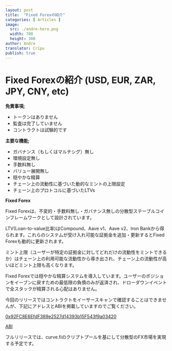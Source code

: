 ```yaml
---
layout: post
title:  "Fixed Forexの紹介"
categories: [ Articles ]
image:
  src: ./andre-hero.png
  width: 700
  height: 300
author: Andre
translator: Cripu
publish: true
---
```


# Fixed Forexの紹介 (USD, EUR, ZAR, JPY, CNY, etc)

**免責事項;**

- トークンはありません
- 監査は完了していません
- コントラクトは試験的です

**主要な機能;**

- ガバナンス（もしくはマルチシグ）無し
- 環境設定無し
- 手数料無し
- バリュー展開無し
- 穏やかな精算
- チェーン上の流動性に基づいた動的なミントの上限設定
- チェーン上のプロトコルに基づいたLTVs

**Fixed Forex**

Fixed Forexは、不変的・手数料無し・ガバナンス無しの分散型ステーブルコインフレームワークとして設計されています。

LTV(Loan-to-value比率)はCompound、Aave v1、Aave v2、Iron Bankから得られます。これらのシステムが受け入れ可能な証拠金を追加・更新するとFixed Forexも動的に更新されます。

ミント上限（ユーザーが特定の証拠金に対してどれだけの流動性をミントできるか）はチェーン上の利用可能な流動性から導き出され、チェーン上の流動性が高いほどミント上限も高くなります。

Fixed Forexでは穏やかな精算システムを導入しています。ユーザーのポジションをイーブンに戻すための最低限の負債のみが返済され、ドローダウンイベントで全スタックが精算される心配はありません。

今回のリリースではコントラクトをイーサースキャンで確認することはできませんが、下記にアドレスとABIを掲載していますのでご覧ください。

[0x92FC8E6EfdF389e2527d14393b15F543f9a03420](https://etherscan.io/address/0x92fc8e6efdf389e2527d14393b15f543f9a03420)

[ABI](https://gist.github.com/andrecronje/4ce11e8603a7f61af4619a86647db1d4)

フルリリースでは、curve.fiのクリプトプールを基にして分散型のFX市場を実現する予定です。